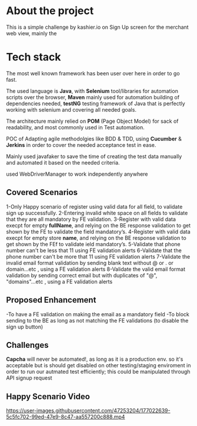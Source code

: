 # About the project

This is a simple challenge by kashier.io on Sign Up screen for the merchant web view, mainly the 

# Tech stack

The most well known framework has been user over here in order to go fast. 

The used language is **Java**, with **Selenium** tool/libraries for automation scripts over the browser, **Maven** mainly used for automation building of dependencies needed, **testNG** testing framework of Java that is perfectly working with selenium and covering all needed goals.

The architecture mainly relied on **POM** (Page Object Model) for sack of readability, and most commonly used in Test automation. 

POC of Adapting agile methodolgies like BDD & TDD, using **Cucumber** & **Jerkins** in order to cover the needed acceptance test in ease.

Mainly used javafaker to save the time of creating the test data manually and automated it based on the needed criteria.

used WebDriverManager to work independently anywhere

## Covered Scenarios 

1-Only Happy scenario of register using valid data for all field, to validate sign up successfully.
2-Entering invalid white space on all fields to validate that they are all mandatory by FE validation.
3-Register with valid data execpt for empty **fullName**, and relying on the BE response validation to get shown by the FE to validate the field mandatory’s. 
4-Register with valid data execpt for empty store **name**, and relying on the BE response validation to get shown by the FEf to validate ield mandatory’s.
5-Validate that phone number can't be less that 11 using FE validation alerts 
6-Validate that the phone number can't be more that 11 using FE validation alerts 
7-Validate the invalid email format validation by sending blank text without @ or . or domain...etc , using a FE validation alerts
8-Validate the valid email format validation by sending correct email but with duplicates of "@", "domains"...etc , using a FE validation alerts

## Proposed Enhancement

-To have a FE validation on making the email as a mandatory field
-To block sending to the BE as long as not matching the FE validations (to disable the sign up button)

## Challenges
**Capcha** will never be automated!, as long as it is a production env. so it's acceptable but is should get disabled on other testing/staging enviroment in order to run our autmated test efficiently; this could be manipulated through API signup request


## Happy Scenario Video

https://user-images.githubusercontent.com/47253204/177022639-5c5fc702-99ed-47e9-8c47-aa557200c888.mp4






